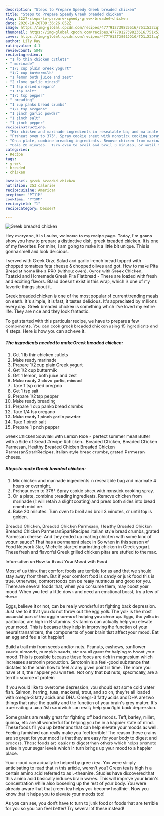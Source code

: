 ```yaml
---
description: "Steps to Prepare Speedy Greek breaded chicken"
title: "Steps to Prepare Speedy Greek breaded chicken"
slug: 2227-steps-to-prepare-speedy-greek-breaded-chicken
date: 2020-10-20T09:36:26.852Z
image: https://img-global.cpcdn.com/recipes/4777912739823616/751x532cq70/greek-breaded-chicken-recipe-main-photo.jpg
thumbnail: https://img-global.cpcdn.com/recipes/4777912739823616/751x532cq70/greek-breaded-chicken-recipe-main-photo.jpg
cover: https://img-global.cpcdn.com/recipes/4777912739823616/751x532cq70/greek-breaded-chicken-recipe-main-photo.jpg
author: Lily Ray
ratingvalue: 4.1
reviewcount: 5048
recipeingredient:
- "1 lb thin chicken cutlets"
- " marinade"
- "1/2 cup plain Greek yogurt"
- "1/2 cup buttermilk"
- "1 lemon both juice and zest"
- "2 clove garlic minced"
- "1 tsp dried oregano"
- "1 tsp salt"
- "1/2 tsp pepper"
- " breading"
- "1 cup panko bread crumbs"
- "1/4 tsp oregano"
- "1 pinch garlic powder"
- "1 pinch salt"
- "1 pinch pepper"
recipeinstructions:
- "Mix chicken and marinade ingredients in resealable bag and marinate 4 hours or overnight."
- "Preheat oven to 375°. Spray cookie sheet with nonstick cooking spray."
- "On a plate, combine breading ingredients. Remove chicken from marinade (it will retain a slight coating) and press both sides into bread crumb mixture."
- "Bake 20 minutes.  Turn oven to broil and broil 3 minutes, or until top is golden."
categories:
- Recipe
tags:
- greek
- breaded
- chicken

katakunci: greek breaded chicken 
nutrition: 253 calories
recipecuisine: American
preptime: "PT11M"
cooktime: "PT50M"
recipeyield: "1"
recipecategory: Dessert

---
```



![Greek breaded chicken](https://img-global.cpcdn.com/recipes/4777912739823616/751x532cq70/greek-breaded-chicken-recipe-main-photo.jpg)

Hey everyone, it is Louise, welcome to my recipe page. Today, I'm gonna show you how to prepare a distinctive dish, greek breaded chicken. It is one of my favorites. For mine, I am going to make it a little bit unique. This is gonna smell and look delicious.

I served with Greek Orzo Salad and garlic french bread topped with chopped tomatoes feta cheese &amp; chopped olives and got. How to make Pita Bread at home like a PRO (without oven). Gyros with Greek Chicken, Tzatziki and Homemade Greek Pita Flatbread - These are loaded with fresh and exciting flavors. Bland doesn&#39;t exist in this wrap, which is one of my favorite things about it.

Greek breaded chicken is one of the most popular of current trending meals on earth. It's simple, it is fast, it tastes delicious. It's appreciated by millions every day. Greek breaded chicken is something which I've loved my entire life. They are nice and they look fantastic.


To get started with this particular recipe, we have to prepare a few components. You can cook greek breaded chicken using 15 ingredients and 4 steps. Here is how you can achieve it.

<!--inarticleads1-->

##### The ingredients needed to make Greek breaded chicken:

1. Get 1 lb thin chicken cutlets
1. Make ready  marinade
1. Prepare 1/2 cup plain Greek yogurt
1. Get 1/2 cup buttermilk
1. Get 1 lemon, both juice and zest
1. Make ready 2 clove garlic, minced
1. Take 1 tsp dried oregano
1. Get 1 tsp salt
1. Prepare 1/2 tsp pepper
1. Make ready  breading
1. Prepare 1 cup panko bread crumbs
1. Take 1/4 tsp oregano
1. Make ready 1 pinch garlic powder
1. Take 1 pinch salt
1. Prepare 1 pinch pepper


Greek Chicken Souvlaki with Lemon Rice ~ perfect summer meal! Butter with a Side of Bread #recipe #chicken.. Breaded Chicken, Breaded Chicken Parmesan, Healthy Breaded Chicken Breaded Chicken ParmesanSparkRecipes. italian style bread crumbs, grated Parmesan cheese. 

<!--inarticleads2-->

##### Steps to make Greek breaded chicken:

1. Mix chicken and marinade ingredients in resealable bag and marinate 4 hours or overnight.
1. Preheat oven to 375°. Spray cookie sheet with nonstick cooking spray.
1. On a plate, combine breading ingredients. Remove chicken from marinade (it will retain a slight coating) and press both sides into bread crumb mixture.
1. Bake 20 minutes.  Turn oven to broil and broil 3 minutes, or until top is golden.


Breaded Chicken, Breaded Chicken Parmesan, Healthy Breaded Chicken Breaded Chicken ParmesanSparkRecipes. italian style bread crumbs, grated Parmesan cheese. And they ended up making chicken with some kind of yogurt sauce? That has a permanent place in So when in this season of Food Network Star, Michelle started marinating chicken in Greek yogurt. These fresh and flavorful Greek grilled chicken pitas are stuffed to the max. 

Information on How to Boost Your Mood with Food


Most of us think that comfort foods are terrible for us and that we should stay away from them. But if your comfort food is candy or junk food this is true. Otherwise, comfort foods can be really nutritious and good for you. There are several foods that, when you consume them, may boost your mood. When you feel a little down and need an emotional boost, try a few of these.

Eggs, believe it or not, can be really wonderful at fighting back depression. Just see to it that you do not throw out the egg yolk. The yolk is the most essential part of the egg in terms of helping you cheer up. Eggs, the yolks in particular, are high in B vitamins. B vitamins can actually help you elevate your mood. This is because they help in improving the function of your neural transmitters, the components of your brain that affect your mood. Eat an egg and feel a lot happier!

Build a trail mix from seeds and/or nuts. Peanuts, cashews, sunflower seeds, almonds, pumpkin seeds, etc are all great for helping to boost your mood. This is possible because these foods are rich in magnesium which increases serotonin production. Serotonin is a feel-good substance that dictates to the brain how to feel at any given point in time. The more you have of it, the happier you will feel. Not only that but nuts, specifically, are a terrific source of protein.

If you would like to overcome depression, you should eat some cold water fish. Salmon, herring, tuna, mackerel, trout, and so on, they're all loaded with omega-3 fatty acids and DHA. Omega-3 fatty acids and DHA are two things that raise the quality and the function of your brain's grey matter. It's true: eating a tuna fish sandwich can really help you fight back depression. 

Some grains are really great for fighting off bad moods. Teff, barley, millet, quinoa, etc are all wonderful for helping you be in a happier state of mind. These foods fill you up better and that can help elevate your moods as well. Feeling famished can really make you feel terrible! The reason these grains are so great for your mood is that they are easy for your body to digest and process. These foods are easier to digest than others which helps promote a rise in your sugar levels which in turn brings up your mood to a happier place.

Your mood can actually be helped by green tea. You were simply anticipating to read that in this article, weren't you? Green tea is high in a certain amino acid referred to as L-theanine. Studies have discovered that this amino acid basically induces brain waves. This will improve your brain's concentration while also loosening up the rest of your body. You were already aware that that green tea helps you become healthier. Now you know that it helps you to elevate your moods too!

As you can see, you don't have to turn to junk food or foods that are terrible for you so you can feel better! Try several of these instead!

